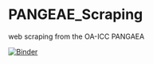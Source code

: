 # PANGEAE_Scraping
web scraping from the OA-ICC PANGAEA

[![Binder](https://mybinder.org/badge_logo.svg)](https://mybinder.org/v2/gh/PBrockmann/PANGEAE_Scraping/HEAD)
